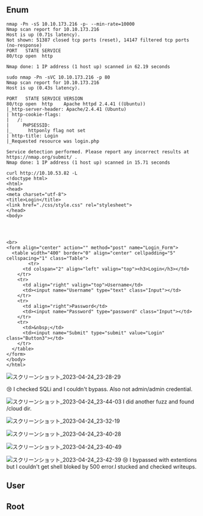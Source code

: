## Enum
```
nmap -Pn -sS 10.10.173.216 -p- --min-rate=10000
Nmap scan report for 10.10.173.216
Host is up (0.71s latency).
Not shown: 51387 closed tcp ports (reset), 14147 filtered tcp ports (no-response)
PORT   STATE SERVICE
80/tcp open  http

Nmap done: 1 IP address (1 host up) scanned in 62.19 seconds
                                                                                                 
sudo nmap -Pn -sVC 10.10.173.216 -p 80             
Nmap scan report for 10.10.173.216
Host is up (0.43s latency).

PORT   STATE SERVICE VERSION
80/tcp open  http    Apache httpd 2.4.41 ((Ubuntu))
|_http-server-header: Apache/2.4.41 (Ubuntu)
| http-cookie-flags: 
|   /: 
|     PHPSESSID: 
|_      httponly flag not set
| http-title: Login
|_Requested resource was login.php

Service detection performed. Please report any incorrect results at https://nmap.org/submit/ .
Nmap done: 1 IP address (1 host up) scanned in 15.71 seconds
```
```
curl http://10.10.53.82 -L
<!doctype html>
<html>
<head>
<meta charset="utf-8">
<title>Login</title>
<link href="./css/style.css" rel="stylesheet">
</head>
<body>


  

<br>
<form align="center" action="" method="post" name="Login_Form">
  <table width="400" border="0" align="center" cellpadding="5" cellspacing="1" class="Table">
        <tr>
      <td colspan="2" align="left" valign="top"><h3>Login</h3></td>
    </tr>
    <tr>
      <td align="right" valign="top">Username</td>
      <td><input name="Username" type="text" class="Input"></td>
    </tr>
    <tr>
      <td align="right">Password</td>
      <td><input name="Password" type="password" class="Input"></td>
    </tr>
    <tr>
      <td>&nbsp;</td>
      <td><input name="Submit" type="submit" value="Login" class="Button3"></td>
    </tr>
  </table>
</form>
</body>
</html>
```
![スクリーンショット_2023-04-24_23-28-29](https://user-images.githubusercontent.com/6504854/234027407-2355aa68-1bf3-4701-a5ad-d340488127a2.png)

😢 I checked SQLi and I couldn't bypass. Also not admin/admin credential. 

![スクリーンショット_2023-04-24_23-44-03](https://user-images.githubusercontent.com/6504854/234031738-633f1cc7-bd10-4520-8ac9-fab505165a6f.png)
I did another fuzz and found /cloud dir.

![スクリーンショット_2023-04-24_23-32-19](https://user-images.githubusercontent.com/6504854/234028415-053e6e23-6a49-4f18-979e-8995fa38aa43.png)

![スクリーンショット_2023-04-24_23-40-28](https://user-images.githubusercontent.com/6504854/234031221-fd22a843-cb5c-4cb6-98a8-61a97c7fd90c.png)

![スクリーンショット_2023-04-24_23-40-49](https://user-images.githubusercontent.com/6504854/234031238-a3b3fb07-d0a1-430e-9639-0d7b900c600b.png)

![スクリーンショット_2023-04-24_23-42-39](https://user-images.githubusercontent.com/6504854/234031292-c38fbc1a-e679-412d-9fff-fefbfdbf68f2.png)
😢 I bypassed with extentions but I couldn't get shell bloked by 500 error.I stucked and checked writeups.

## User

## Root

